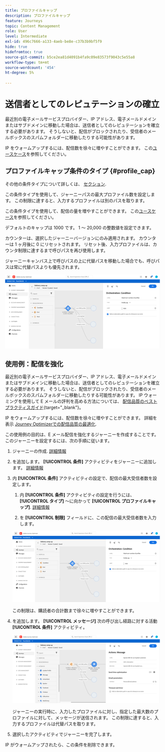 ```yaml
---
title: プロファイルキャップ
description: プロファイルキャップ
feature: Journeys
topic: Content Management
role: User
level: Intermediate
exl-id: 496c7666-a133-4aeb-be8e-c37b3b9bf5f9
hide: true
hidefromtoc: true
source-git-commit: b5ce2ea81d4091b4fa9c09e83573f9043c5e55a8
workflow-type: tm+mt
source-wordcount: '454'
ht-degree: 5%

---
```



# 送信者としてのレピュテーションの確立

最近別の電子メールサービスプロバイダー、IP アドレス、電子メールドメインまたはサブドメインに移動した場合は、送信者としてのレピュテーションを確立する必要があります。 そうしないと、配信がブロックされたり、受信者のメールボックスのスパムフォルダーに移動したりする可能性があります。

IP をウォームアップするには、配信数を徐々に増やすことができます。 この[ユースケース](../building-journeys/ramp-up-deliveries-uc.md)を参照してください。

## プロファイルキャップ条件のタイプ {#profile_cap}

その他の条件タイプについて詳しくは、 [セクション](../building-journeys/condition-activity.md).

この条件タイプを使用して、ジャーニーパスの最大プロファイル数を設定します。 この制限に達すると、入力するプロファイルは別のパスを取ります。

この条件タイプを使用して、配信の量を増やすことができます。 この[ユースケース](../building-journeys/ramp-up-deliveries-uc.md)を参照してください。

デフォルトのキャップは 1000 です。 1 ～ 20,000 の整数値を設定できます。

カウンターは、選択したジャーニーバージョンにのみ適用されます。 カウンターは 1 ヶ月後に 0 にリセットされます。 リセット後、入力プロファイルは、カウンタ制限に達するまで呼びパスを再び使用します。

ジャーニーキャンバス上で呼びパスの上に代替パスを移動した場合でも、呼びパスは常に代替パスよりも優先されます。

![](../assets/profile-cap-condition.png)

## 使用例：配信を強化

最近別の電子メールサービスプロバイダー、IP アドレス、電子メールドメインまたはサブドメインに移動した場合は、送信者としてのレピュテーションを確立する必要があります。 そうしないと、配信がブロックされたり、受信者のメールボックスのスパムフォルダーに移動したりする可能性があります。 IP ウォーミングを使用して E メールの評判を高める方法については、 [配信品質のベストプラクティスガイド](https://experienceleague.adobe.com/docs/deliverability-learn/deliverability-best-practice-guide/additional-resources/generic-resources/increase-reputation-with-ip-warming.html){target=&quot;_blank&quot;}。

IP をウォームアップするには、配信数を徐々に増やすことができます。 詳細を表示 [Journey Optimizerでの配信品質の最適化](../deliverability.md).

この使用例の目的は、E メール配信を強化するジャーニーを作成することです。 このジャーニーを設定するには、次の手順に従います。

1. ジャーニーの作成. [詳細情報](../building-journeys/journey-gs.md)

1. を追加します。 **[!UICONTROL 条件]** アクティビティをジャーニーに追加します。 [詳細情報](../building-journeys/condition-activity.md)

1. 内 **[!UICONTROL 条件]** アクティビティの設定で、配信の最大受信者数を設定します。

   1. 内 **[!UICONTROL 条件]** アクティビティの設定を行うには、 **[!UICONTROL タイプ]** ～に向かって **[!UICONTROL プロファイルキャップ]**. [詳細情報](profile-cap.md#profile_cap)

   1. を **[!UICONTROL 制限]** フィールドに、この配信の最大受信者数を入力します。

   ![](../assets/profile-cap-condition.png)

   この制限は、購読者の合計数まで徐々に増やすことができます。

1. を追加します。 **[!UICONTROL メッセージ]** 次の呼び出し経路に対する活動 **[!UICONTROL 条件]** アクティビティ。

   ![](../assets/ramp-up-deliveries-message.png)

   ジャーニーの実行時に、入力したプロファイルに対し、指定した最大数のプロファイルに対して、メッセージが送信されます。 この制限に達すると、入力するプロファイルは代替パスを取ります。

1. 選択したアクティビティでジャーニーを完了します。

IP がウォームアップされたら、この条件を削除できます。

